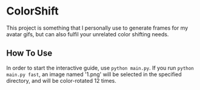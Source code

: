 # ColorShift

This project is something that I personally use to generate frames for my avatar gifs, but can also fulfil your 
unrelated color shifting needs.

## How To Use

In order to start the interactive guide, use `python main.py`. If you run `python main.py fast`, an image named '1.png'
will be selected in the specified directory, and will be color-rotated 12 times.